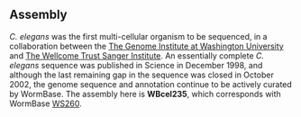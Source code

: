 Assembly
--------

*C. elegans* was the first multi-cellular organism to be sequenced, in a
collaboration between the [The Genome Institute at Washington
University](http://genome.wustl.edu/) and [The Wellcome Trust Sanger
Institute](http://www.sanger.ac.uk). An essentially complete *C.
elegans* sequence was published in Science in December 1998, and
although the last remaining gap in the sequence was closed in October
2002, the genome sequence and annotation continue to be actively curated
by WormBase. The assembly here is **WBcel235**, which corresponds with
WormBase [WS260](ftp://ftp.wormbase.org/pub/wormbase/releases/WS260).
